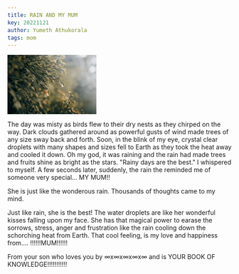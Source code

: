 ```yaml
---
title: RAIN AND MY MUM
key: 20221121
author: Yumeth Athukorala
tags: mom
---
```


<img src="flora-g1abd5cf23_1280.jpg" alt="rain" align="center" width="200"/>

The day was misty as birds flew to their dry nests as they chirped on the way. Dark clouds gathered around as powerful gusts of wind made trees of any size sway back and forth. Soon, in the blink of my eye, crystal clear droplets with many shapes and sizes fell to Earth as they took the heat away and cooled it down. Oh my god, it was raining and the rain had made trees and fruits shine as bright as the stars. "Rainy days are the best." I whispered to myself. A few seconds later, suddenly, the rain the reminded me of someone very special…  MY MUM!!

She is just like the wonderous rain. Thousands of thoughts came to my mind.

Just like rain, she is the best! The water droplets are like her wonderful kisses falling upon my face. She has that magical power to earase the sorrows, stress, anger and frustration like the rain cooling down the schorching heat from Earth. That cool feeling, is my love and happiness from....
!!!!!!MUM!!!!!!

From your son who loves you by ∞x∞x∞x∞x∞ and is
YOUR BOOK OF KNOWLEDGE!!!!!!!!!!!
